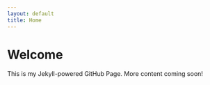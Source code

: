 ```yaml
---
layout: default
title: Home
---
```


# Welcome

This is my Jekyll-powered GitHub Page. More content coming soon!
